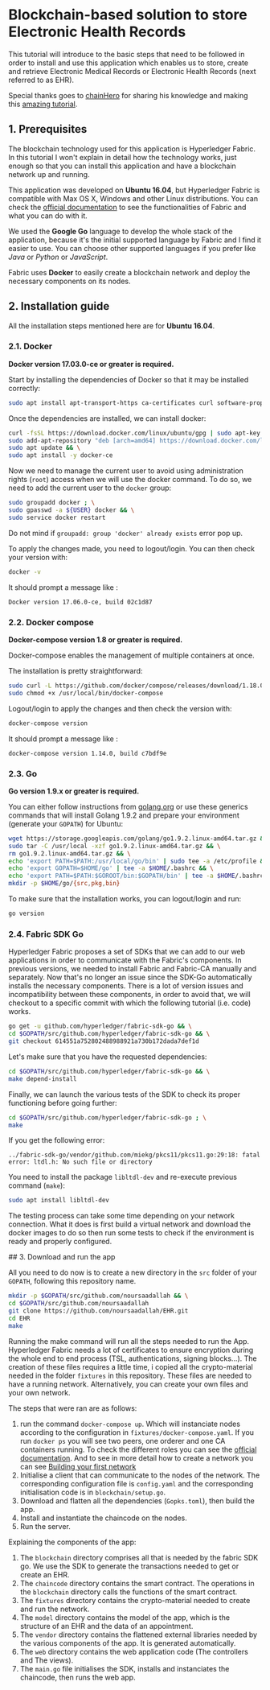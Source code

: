 # Blockchain-based solution to store Electronic Health Records

This tutorial will introduce to the basic steps that need to be followed in order to install and use this application which enables us to store, create and retrieve Electronic Medical Records or Electronic Health Records (next referred to as EHR).

Special thanks goes to [chainHero](https://github.com/chainHero) for sharing his knowledge and making this [amazing tutorial](https://github.com/chainHero/heroes-service).

## 1. Prerequisites

The blockchain technology used for this application is Hyperledger Fabric. In this tutorial I won't explain in detail how the technology works, just enough so that you can install this application and have a blockchain network up and running.

This application was developed on **Ubuntu 16.04**, but Hyperledger Fabric is compatible with Max OS X, Windows and other Linux distributions. You can check the [official documentation](http://hyperledger-fabric.readthedocs.io/en/latest/) to see the functionalities of Fabric and what you can do with it.

We used the **Google Go** language to develop the whole stack of the application, because it's the initial supported language by Fabric and I find it easier to use. You can choose other supported languages if you prefer like *Java* or *Python* or *JavaScript*.

Fabric uses **Docker** to easily create a blockchain network and deploy the necessary components on its nodes.

## 2. Installation guide

All the installation steps mentioned here are for **Ubuntu 16.04**.

### 2.1. Docker

**Docker version 17.03.0-ce or greater is required.**

Start by installing the dependencies of Docker so that it may be installed correctly:

```bash
sudo apt install apt-transport-https ca-certificates curl software-properties-common
```
Once the dependencies are installed, we can install docker:

```bash
curl -fsSL https://download.docker.com/linux/ubuntu/gpg | sudo apt-key add - && \
sudo add-apt-repository "deb [arch=amd64] https://download.docker.com/linux/ubuntu $(lsb_release -cs) stable" && \
sudo apt update && \
sudo apt install -y docker-ce
```

Now we need to manage the current user to avoid using administration rights (`root`) access when we will use the docker command. To do so, we need to add the current user to the `docker` group:

```bash
sudo groupadd docker ; \
sudo gpasswd -a ${USER} docker && \
sudo service docker restart
```

Do not mind if `groupadd: group 'docker' already exists` error pop up.

To apply the changes made, you need to logout/login. You can then check your version with:

```bash
docker -v
```

It should prompt a message like :

```
Docker version 17.06.0-ce, build 02c1d87
```

### 2.2. Docker compose

**Docker-compose version 1.8 or greater is required.**

Docker-compose enables the management of multiple containers at once.

The installation is pretty straightforward:

```bash
sudo curl -L https://github.com/docker/compose/releases/download/1.18.0/docker-compose-`uname -s`-`uname -m` -o /usr/local/bin/docker-compose && \
sudo chmod +x /usr/local/bin/docker-compose
```

Logout/login to apply the changes and then check the version with:

```bash
docker-compose version
```

It should prompt a message like :

```
docker-compose version 1.14.0, build c7bdf9e
```

### 2.3. Go

**Go version 1.9.x or greater is required.**

You can either follow instructions from [golang.org](https://golang.org/dl/) or use these generics commands that will install Golang 1.9.2 and prepare your environment (generate your `GOPATH`) for Ubuntu:

```bash
wget https://storage.googleapis.com/golang/go1.9.2.linux-amd64.tar.gz && \
sudo tar -C /usr/local -xzf go1.9.2.linux-amd64.tar.gz && \
rm go1.9.2.linux-amd64.tar.gz && \
echo 'export PATH=$PATH:/usr/local/go/bin' | sudo tee -a /etc/profile && \
echo 'export GOPATH=$HOME/go' | tee -a $HOME/.bashrc && \
echo 'export PATH=$PATH:$GOROOT/bin:$GOPATH/bin' | tee -a $HOME/.bashrc && \
mkdir -p $HOME/go/{src,pkg,bin}
```

To make sure that the installation works, you can logout/login and run:

```bash
go version
```

### 2.4. Fabric SDK Go

Hyperledger Fabric proposes a set of SDKs that we can add to our web applications in order to communicate with the Fabric's components. In previous versions, we needed to install Fabric and Fabric-CA manually and separately. Now that's no longer an issue since the SDK-Go automatically installs the necessary components. There is a lot of version issues and incompatibility between these components, in order to avoid that, we will checkout to a specific commit with which the following tutorial (i.e. code) works.

```bash
go get -u github.com/hyperledger/fabric-sdk-go && \
cd $GOPATH/src/github.com/hyperledger/fabric-sdk-go && \
git checkout 614551a752802488988921a730b172dada7def1d
```

Let's make sure that you have the requested dependencies:

```bash
cd $GOPATH/src/github.com/hyperledger/fabric-sdk-go && \
make depend-install
```

Finally, we can launch the various tests of the SDK to check its proper functioning before going further:

```bash
cd $GOPATH/src/github.com/hyperledger/fabric-sdk-go ; \
make
```

If you get the following error:

```
../fabric-sdk-go/vendor/github.com/miekg/pkcs11/pkcs11.go:29:18: fatal error: ltdl.h: No such file or directory
```

You need to install the package `libltdl-dev` and re-execute previous command (`make`):

```bash
sudo apt install libltdl-dev
```

The testing process can take some time depending on your network connection. What it does is first build a virtual network and download the docker images to do so then run some tests to check if the environment is ready and properly configured.

## 3. Download and run the app 

All you need to do now is to create a new directory in the `src` folder of your `GOPATH`, following this repository name.

```bash
mkdir -p $GOPATH/src/github.com/noursaadallah && \
cd $GOPATH/src/github.com/noursaadallah
git clone https://github.com/noursaadallah/EHR.git
cd EHR
make
```

Running the make command will run all the steps needed to run the App.
Hyperledger Fabric needs a lot of certificates to ensure encryption during the whole end to end process (TSL, authentications, signing blocks...). The creation of these files requires a little time, i copied all the crypto-material needed in the folder `fixtures` in this repository. These files are needed to have a running network. Alternatively, you can create your own files and your own network.

The steps that were ran are as follows:

1. run the command `docker-compose up`. Which will instanciate nodes according to the configuration in `fixtures/docker-compose.yaml`. If you run `docker ps` you will see two peers, one orderer and one CA containers running. To check the different roles you can see the [official documentation](http://hyperledger-fabric.readthedocs.io/en/release-1.1/arch-deep-dive.html#client).
And to see in more detail how to create a network you can see [Building your first network](http://hyperledger-fabric.readthedocs.io/en/latest/build_network.html)
2. Initialise a client that can communicate to the nodes of the network. The corresponding configuration file is `config.yaml` and the corresponding initialisation code is in `blockchain/setup.go`.
3. Download and flatten all the dependencies (`Gopks.toml`), then build the app.
4. Install and instantiate the chaincode on the nodes.
5. Run the server.

Explaining the components of the app:
1. The `blockchain` directory comprises all that is needed by the fabric SDK go. We use the SDK to generate the transactions needed to get or create an EHR.
2. The `chaincode` directory contains the smart contract. The operations in the `blockchain` directory calls the functions of the smart contract.
3. The `fixtures` directory contains the crypto-material needed to create and run the network.
4. The `model` directory contains the model of the app, which is the structure of an EHR and the data of an appointment.
5. The `vendor` directory contains the flattened external libraries needed by the various components of the app. It is generated automatically.
6. The `web` directory contains the web application code (The controllers and The views).
7. The `main.go` file initialises the SDK, installs and instanciates the chaincode, then runs the web app.